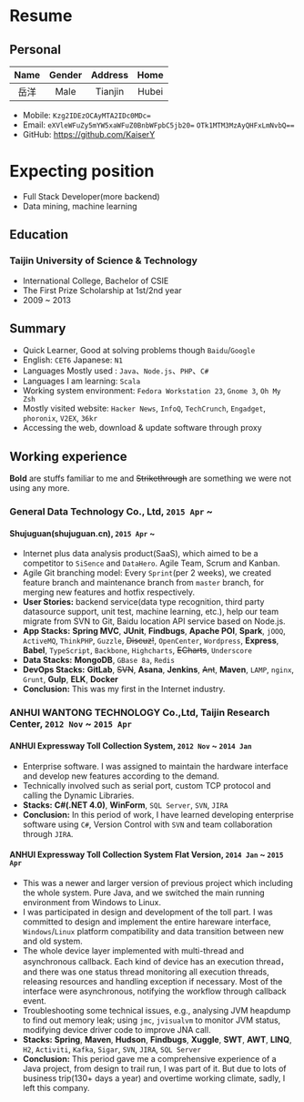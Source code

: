 # Resume

## Personal
| Name | Gender | Address  | Home |
|:----:|:---:|:------:|:----:|
| 岳洋 | Male | Tianjin | Hubei |

* Mobile: `Kzg2IDEzOCAyMTA2IDc0MDc=`
* Email: `eXVleWFuZy5mYW5xaWFuZ0BnbWFpbC5jb20=` `OTk1MTM3MzAyQHFxLmNvbQ==`
* GitHub: https://github.com/KaiserY

# Expecting position
* Full Stack Developer(more backend)
* Data mining, machine learning

## Education
### Taijin University of Science & Technology
* International College, Bachelor of CSIE
* The First Prize Scholarship at 1st/2nd year
* 2009 ~ 2013

## Summary
* Quick Learner, Good at solving problems though `Baidu`/`Google`
* English: `CET6` Japanese: `N1`
* Languages Mostly used : `Java`、`Node.js`、`PHP`、`C#`
* Languages I am learning: `Scala`
* Working system environment: `Fedora Workstation 23`, `Gnome 3`, `Oh My Zsh`
* Mostly visited website: `Hacker News`, `InfoQ`, `TechCrunch`, `Engadget`, `phoronix`, `V2EX`, `36kr`
* Accessing the web, download & update software through proxy

## Working experience
**Bold** are stuffs familiar to me and ~~Strikethrough~~ are something we were not using any more.
### General Data Technology Co., Ltd, `2015 Apr` ~
#### Shujuguan(shujuguan.cn), `2015 Apr` ~
* Internet plus data analysis product(SaaS), which aimed to be a competitor to `SiSence` and `DataHero`. Agile Team, Scrum and Kanban.
* Agile Git branching model: Every `Sprint`(per 2 weeks), we created feature branch and maintenance branch from `master` branch, for merging new features and hotfix respectively.
* **User Stories:** backend service(data type recognition, third party datasource support, unit test, machine learning, etc.), help our team migrate from SVN to Git, Baidu location API service based on Node.js.
* **App Stacks:** **Spring MVC**, **JUnit**, **Findbugs**, **Apache POI**, **Spark**, `jOOQ`, `ActiveMQ`, `ThinkPHP`, `Guzzle`, ~~Discuz!~~, `OpenCenter`, `Wordpress`, **Express**, **Babel**, `TypeScript`, `Backbone`, `Highcharts`, ~~ECharts~~, `Underscore`
* **Data Stacks:** **MongoDB**, `GBase 8a`, `Redis`
* **DevOps Stacks:** **GitLab**, ~~SVN~~, **Asana**, **Jenkins**, ~~Ant~~, **Maven**, `LAMP`, `nginx`, `Grunt`, **Gulp**, **ELK**, **Docker**
* **Conclusion:** This was my first in the Internet industry.

### ANHUI WANTONG TECHNOLOGY Co.,Ltd, Taijin Research Center, `2012 Nov` ~ `2015 Apr`
#### ANHUI Expressway Toll Collection System, `2012 Nov` ~ `2014 Jan`
* Enterprise software. I was assigned to maintain the hardware interface and develop new features according to the demand.
* Technically involved such as serial port, custom TCP protocol and calling the Dynamic Libraries.
* **Stacks:** **C#(.NET 4.0)**, **WinForm**, `SQL Server`, `SVN`, `JIRA`
* **Conclusion:** In this period of work, I have learned developing enterprise software using `C#`, Version Control with `SVN` and team collaboration through `JIRA`.

#### ANHUI Expressway Toll Collection System Flat Version, `2014 Jan` ~ `2015 Apr`
* This was a newer and larger version of previous project which including the whole system. Pure Java, and we switched the main running environment from Windows to Linux.
* I was participated in design and development of the toll part. I was committed to design and implement the entire hareware interface, `Windows`/`Linux` platform compatibility and data transition between new and old system.
* The whole device layer implemented with multi-thread and asynchronous callback. Each kind of device has an execution thread，and there was one status thread monitoring all execution threads, releasing resources and handling exception if necessary. Most of the interface were asynchronous, notifying the workflow through callback event.
* Troubleshooting some technical issues, e.g., analysing JVM heapdump to find out memory leak; using `jmc`, `jvisualvm` to monitor JVM status, modifying device driver code to improve JNA call.
* **Stacks:** **Spring**, **Maven**, **Hudson**, **Findbugs**, **Xuggle**, **SWT**, **AWT**, **LINQ**, `H2`, `Activiti`, `Kafka`, `Sigar`, `SVN`, `JIRA`, `SQL Server`
* **Conclusion:** This period gave me a comprehensive experience of a Java project, from design to trail run, I was part of it. But due to lots of business trip(130+ days a year) and overtime working climate, sadly, I left this company.
